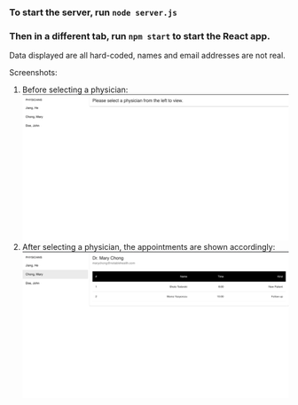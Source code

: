 ### To start the server, run `node server.js`

### Then in a different tab, run `npm start` to start the React app.

Data displayed are all hard-coded, names and email addresses are not real.

Screenshots:
1. Before selecting a physician:
![initial image](/public/initial.png)
2. After selecting a physician, the appointments are shown accordingly:
![after image](/public/selected.png)
